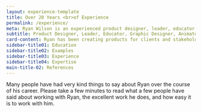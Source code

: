 ```yaml
---
layout: experience-template
title: Over 20 Years <br>of Experience
permalink: /experience/
meta: Ryan Wilson is an experienced product designer, leader, educator, and more. Many people have said very kind things about working with him. Read what they have to say.
subtitle: Product Designer, Leader, Educator, Graphic Designer, Animator
card-content: Ryan has been creating products for clients and stakeholders focused on user-centered design for over twenty years. He has been a leader for most of his career, being elevated to the role of Art Director at 23. Not only does Ryan bring client and product experience to your project, but he also has several advanced degrees; a PhD and Masters in Human Computer Interaction, and MFA in Graphic Design, and a Bachelors in Visual Communication/Interaction Design.
sidebar-title01: Education
sidebar-title02: Examples
sidebar-title03: Experience
sidebar-title04: Expertise
main-title-02: References
---
```

Many people have had very kind things to say about Ryan over the course of his career. Please take a few minutes to read what a few people have said about working with Ryan, the excellent work he does, and how easy it is to work with him.
